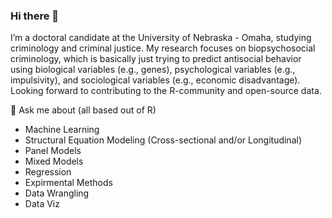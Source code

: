 ### Hi there 👋

I’m a doctoral candidate at the University of Nebraska - Omaha, studying criminology and criminal justice. My research focuses on biopsychosocial criminology, which is basically just trying to predict antisocial behavior using biological variables (e.g., genes), psychological variables (e.g., impulsivity), and sociological variables (e.g., economic disadvantage). Looking forward to contributing to the R-community and open-source data. 

💬 Ask me about (all based out of R)
- Machine Learning 
- Structural Equation Modeling (Cross-sectional and/or Longitudinal)
- Panel Models 
- Mixed Models
- Regression
- Expirmental Methods
- Data Wrangling 
- Data Viz


<!--
**nvietto/nvietto** is a ✨ _special_ ✨ repository because its `README.md` (this file) appears on your GitHub profile.

Here are some ideas to get you started:

- 🔭 I’m currently working on ...
- 🌱 I’m currently learning ...
- 👯 I’m looking to collaborate on ...
- 🤔 I’m looking for help with ...
- 💬 Ask me about ...
- 📫 How to reach me: ...
- 😄 Pronouns: ...
- ⚡ Fun fact: ...
-->
